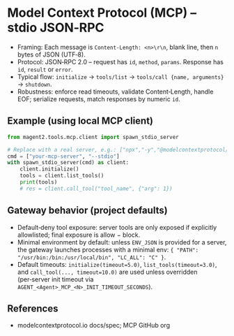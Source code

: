 # Model Context Protocol (MCP) – stdio JSON‑RPC

- Framing: Each message is `Content-Length: <n>\r\n`, blank line, then `n` bytes of JSON (UTF‑8).
- Protocol: JSON‑RPC 2.0 – request has `id`, `method`, `params`. Response has `id`, `result` or `error`.
- Typical flow: `initialize` → `tools/list` → `tools/call {name, arguments}` → `shutdown`.
- Robustness: enforce read timeouts, validate Content‑Length, handle EOF; serialize requests, match responses by numeric `id`.

## Example (using local MCP client)

```python
from magent2.tools.mcp.client import spawn_stdio_server

# Replace with a real server, e.g.: ["npx","-y","@modelcontextprotocol/server-memory"]
cmd = ["your-mcp-server", "--stdio"]
with spawn_stdio_server(cmd) as client:
    client.initialize()
    tools = client.list_tools()
    print(tools)
    # res = client.call_tool("tool_name", {"arg": 1})
```

## Gateway behavior (project defaults)

- Default‑deny tool exposure: server tools are only exposed if explicitly allowlisted; final exposure is allow − block.
- Minimal environment by default: unless `ENV_JSON` is provided for a server, the gateway launches processes with a minimal env: `{ "PATH": "/usr/bin:/bin:/usr/local/bin", "LC_ALL": "C" }`.
- Default timeouts: `initialize(timeout=5.0)`, `list_tools(timeout=3.0)`, and `call_tool(..., timeout=10.0)` are used unless overridden (per‑server init timeout via `AGENT_<Agent>_MCP_<N>_INIT_TIMEOUT_SECONDS`).

## References

- modelcontextprotocol.io docs/spec; MCP GitHub org
